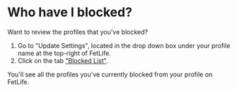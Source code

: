 # Who have I blocked?

Want to review the profiles that you've blocked?

1. Go to "Update Settings", located in the drop down box under your profile name at the top-right of FetLife.
2. Click on the tab ["Blocked List"](https://fetlife.com/settings/blocked).

You'll see all the profiles you've currently blocked from your profile on FetLife.
